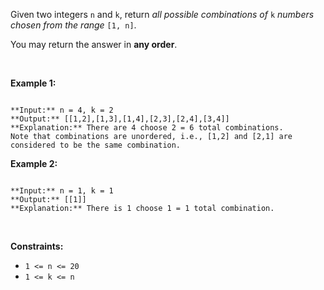 Given two integers `n` and `k`, return *all possible combinations of* `k` *numbers chosen from the range* `[1, n]`.


You may return the answer in **any order**.


 


**Example 1:**



```

**Input:** n = 4, k = 2
**Output:** [[1,2],[1,3],[1,4],[2,3],[2,4],[3,4]]
**Explanation:** There are 4 choose 2 = 6 total combinations.
Note that combinations are unordered, i.e., [1,2] and [2,1] are considered to be the same combination.

```

**Example 2:**



```

**Input:** n = 1, k = 1
**Output:** [[1]]
**Explanation:** There is 1 choose 1 = 1 total combination.

```

 


**Constraints:**


* `1 <= n <= 20`
* `1 <= k <= n`


